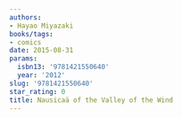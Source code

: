 ```yaml
---
authors:
- Hayao Miyazaki
books/tags:
- comics
date: 2015-08-31
params:
  isbn13: '9781421550640'
  year: '2012'
slug: '9781421550640'
star_rating: 0
title: Nausicaä of the Valley of the Wind
---
```


<!--more-->